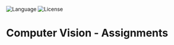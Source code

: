 ![Language](https://img.shields.io/badge/language-Python%20-blue.svg)
![License](https://img.shields.io/badge/License-MIT%20-red.svg)

# Computer Vision - Assignments

